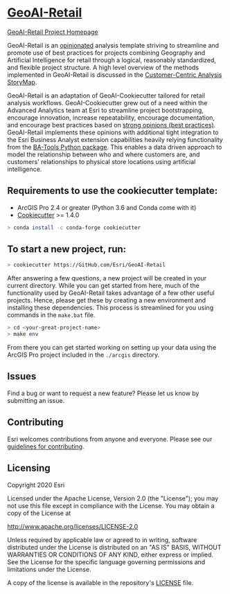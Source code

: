 # [GeoAI-Retail](https://esri.github.io/geoai-retail)

[GeoAI-Retail Project Homepage](https://esri.github.io/geoai-retail)

GeoAI-Retail is an [opinionated](https://medium.com/@stueccles/the-rise-of-opinionated-software-ca1ba0140d5b) analysis template striving to streamline and promote use of best practices for projects combining Geography and Artificial Intelligence for retail through a logical, reasonably standardized, and flexible project structure. A high level overview of the methods implemented in GeoAI-Retail is discussed in the [Customer-Centric Analysis StoryMap](https://storymaps.arcgis.com/stories/76006dd166294e6fae7e6164a1ff0a4a). 

GeoAI-Retail is an adaptation of GeoAI-Cookiecutter tailored for  retail analysis workflows. GeoAI-Cookiecutter grew out of a need within the Advanced Analytics team at Esri to streamline project bootstrapping, encourage innovation, increase repeatability, encourage documentation, and encourage best practices based on [strong opinions (best practices)](https://esri.github.io/geoai-retail#opinions). GeoAI-Retail implements these opinions with additional tight integration to the Esri Business Analyst extension capabilities heavily relying functionality from the [BA-Tools Python package](https://anaconda.org/knu2xs/ba-tools). This enables a data driven approach to model the relationship between who and where customers are, and customers' relationships to physical store locations using artificial intelligence. 

## Requirements to use the cookiecutter template:
 * ArcGIS Pro 2.4 or greater (Python 3.6 and Conda come with it)
 * [Cookiecutter](http://cookiecutter.readthedocs.org/en/latest/installation.html) >= 1.4.0

``` bash
> conda install -c conda-forge cookiecutter
```


## To start a new project, run:

``` bash
> cookiecutter https://GitHub.com/Esri/GeoAI-Retail
```

After answering a few questions, a new project will be created in your current directory. While you can get started from here, much of the functionality used by GeoAI-Retail takes advantage of a few other useful projects. Hence, please get these by creating a new environment and installing these dependencies. This process is streamlined for you using commands in the `make.bat` file.

``` bash
> cd <your-great-project-name>
> make env
```

From there you can get started working on setting up your data using the ArcGIS Pro project included in the `./arcgis` directory.

## Issues

Find a bug or want to request a new feature?  Please let us know by submitting an issue.

## Contributing

Esri welcomes contributions from anyone and everyone. Please see our [guidelines for contributing](https://github.com/esri/contributing).

## Licensing

Copyright 2020 Esri

Licensed under the Apache License, Version 2.0 (the "License"); you may not use this file except in compliance with the License. You may obtain a copy of the License at

   http://www.apache.org/licenses/LICENSE-2.0

Unless required by applicable law or agreed to in writing, software distributed under the License is distributed on an "AS IS" BASIS, WITHOUT WARRANTIES OR CONDITIONS OF ANY KIND, either express or implied. See the License for the specific language governing permissions and limitations under the License.

A copy of the license is available in the repository's [LICENSE](LICENSE?raw=true) file.
